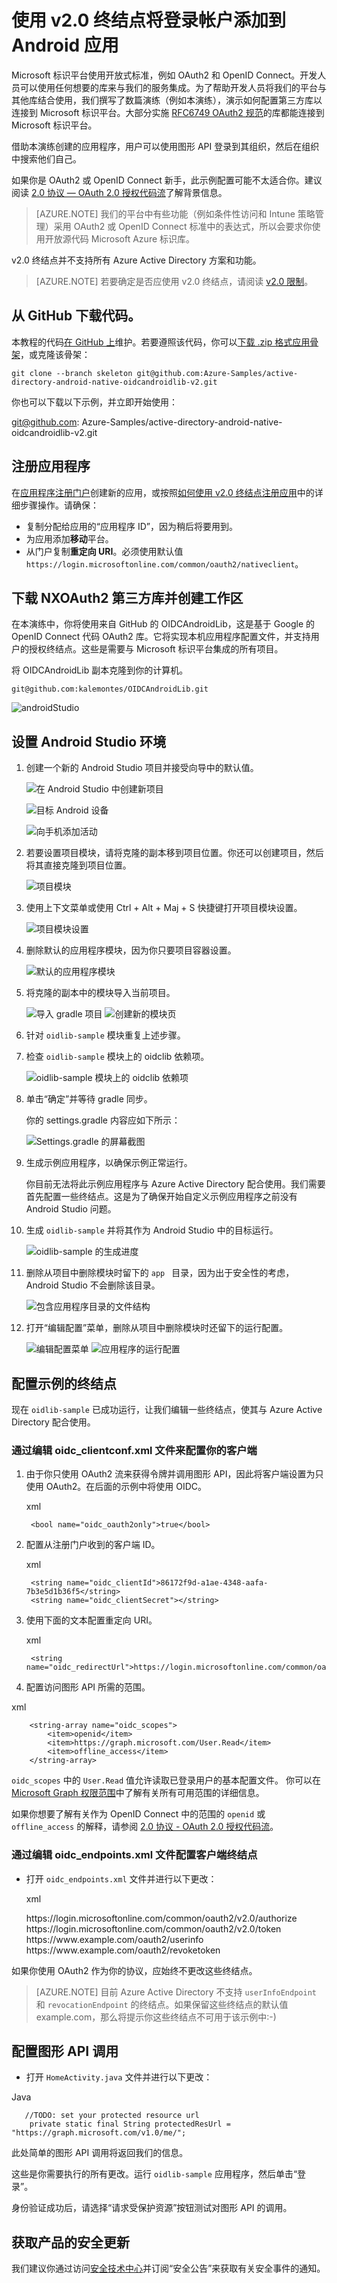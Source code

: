<properties
	pageTitle="Azure AD v2.0 Android 应用 | Azure"
	description="如何生成使用个人 Microsoft 帐户和工作或学校帐户进行登录的 Android 应用。"
	services="active-directory"
	documentationCenter=""
	authors="dstrockis"
	manager="mbaldwin"
	editor=""/>

<tags
	ms.service="active-directory"
	ms.date="05/31/2016"
	wacn.date="06/27/2016"/>

# 使用 v2.0 终结点将登录帐户添加到 Android 应用

Microsoft 标识平台使用开放式标准，例如 OAuth2 和 OpenID Connect。开发人员可以使用任何想要的库来与我们的服务集成。为了帮助开发人员将我们的平台与其他库结合使用，我们撰写了数篇演练（例如本演练），演示如何配置第三方库以连接到 Microsoft 标识平台。大部分实施 [RFC6749 OAuth2 规范](https://tools.ietf.org/html/rfc6749)的库都能连接到 Microsoft 标识平台。

借助本演练创建的应用程序，用户可以使用图形 API 登录到其组织，然后在组织中搜索他们自己。

如果你是 OAuth2 或 OpenID Connect 新手，此示例配置可能不太适合你。建议阅读 [2\.0 协议 — OAuth 2.0 授权代码流](/documentation/articles/active-directory-v2-protocols-oauth-code/)了解背景信息。

> [AZURE.NOTE] 我们的平台中有些功能（例如条件性访问和 Intune 策略管理）采用 OAuth2 或 OpenID Connect 标准中的表达式，所以会要求你使用开放源代码 Microsoft Azure 标识库。

v2.0 终结点并不支持所有 Azure Active Directory 方案和功能。

> [AZURE.NOTE] 若要确定是否应使用 v2.0 终结点，请阅读 [v2.0 限制](/documentation/articles/active-directory-v2-limitations/)。


## 从 GitHub 下载代码。
本教程的代码[在 GitHub 上](git@github.com:Azure-Samples/active-directory-android-native-oidcandroidlib-v2.git)维护。若要遵照该代码，你可以[下载 .zip 格式应用骨架](git@github.com:Azure-Samples/active-directory-android-native-oidcandroidlib-v2.git/archive/skeleton.zip)，或克隆该骨架：


	git clone --branch skeleton git@github.com:Azure-Samples/active-directory-android-native-oidcandroidlib-v2.git


你也可以下载以下示例，并立即开始使用：


git@github.com: Azure-Samples/active-directory-android-native-oidcandroidlib-v2.git


## 注册应用程序
在[应用程序注册门户](https://apps.dev.microsoft.com)创建新的应用，或按照[如何使用 v2.0 终结点注册应用](/documentation/articles/active-directory-v2-app-registration/)中的详细步骤操作。请确保：

- 复制分配给应用的“应用程序 ID”，因为稍后将要用到。
- 为应用添加**移动**平台。
- 从门户复制**重定向 URI**。必须使用默认值 `https://login.microsoftonline.com/common/oauth2/nativeclient`。


## 下载 NXOAuth2 第三方库并创建工作区

在本演练中，你将使用来自 GitHub 的 OIDCAndroidLib，这是基于 Google 的 OpenID Connect 代码 OAuth2 库。它将实现本机应用程序配置文件，并支持用户的授权终结点。这些是需要与 Microsoft 标识平台集成的所有项目。

将 OIDCAndroidLib 副本克隆到你的计算机。


`git@github.com:kalemontes/OIDCAndroidLib.git`  



![androidStudio](./media/active-directory-android-native-oidcandroidlib-v2/emotes-url.png)  


## 设置 Android Studio 环境

1. 创建一个新的 Android Studio 项目并接受向导中的默认值。

	![在 Android Studio 中创建新项目](./media/active-directory-android-native-oidcandroidlib-v2/SetUpSample1.PNG)

	![目标 Android 设备](./media/active-directory-android-native-oidcandroidlib-v2/SetUpSample2.PNG)

	![向手机添加活动](./media/active-directory-android-native-oidcandroidlib-v2/SetUpSample3.PNG)  


2. 若要设置项目模块，请将克隆的副本移到项目位置。你还可以创建项目，然后将其直接克隆到项目位置。

	![项目模块](./media/active-directory-android-native-oidcandroidlib-v2/SetUpSample4_1.PNG)  


3. 使用上下文菜单或使用 Ctrl + Alt + Maj + S 快捷键打开项目模块设置。

	![项目模块设置](./media/active-directory-android-native-oidcandroidlib-v2/SetUpSample4.PNG)  


4. 删除默认的应用程序模块，因为你只要项目容器设置。

	![默认的应用程序模块](./media/active-directory-android-native-oidcandroidlib-v2/SetUpSample5.PNG)

5. 将克隆的副本中的模块导入当前项目。

	![导入 gradle 项目](./media/active-directory-android-native-oidcandroidlib-v2/SetUpSample6.PNG) ![创建新的模块页](./media/active-directory-android-native-oidcandroidlib-v2/SetUpSample7.PNG)

6. 针对 `oidlib-sample` 模块重复上述步骤。

7. 检查 `oidlib-sample` 模块上的 oidclib 依赖项。

	![oidlib-sample 模块上的 oidclib 依赖项](./media/active-directory-android-native-oidcandroidlib-v2/SetUpSample8.PNG)  


8. 单击“确定”并等待 gradle 同步。

	你的 settings.gradle 内容应如下所示：

	![Settings.gradle 的屏幕截图](./media/active-directory-android-native-oidcandroidlib-v2/SetUpSample8_1.PNG)  


9. 生成示例应用程序，以确保示例正常运行。

	你目前无法将此示例应用程序与 Azure Active Directory 配合使用。我们需要首先配置一些终结点。这是为了确保开始自定义示例应用程序之前没有 Android Studio 问题。

10. 生成 `oidlib-sample` 并将其作为 Android Studio 中的目标运行。

	![oidlib-sample 的生成进度](./media/active-directory-android-native-oidcandroidlib-v2/SetUpSample9.png)  


11. 删除从项目中删除模块时留下的 `app ` 目录，因为出于安全性的考虑，Android Studio 不会删除该目录。

	![包含应用程序目录的文件结构](./media/active-directory-android-native-oidcandroidlib-v2/SetUpSample12.PNG)  


12. 打开“编辑配置”菜单，删除从项目中删除模块时还留下的运行配置。

	![编辑配置菜单](./media/active-directory-android-native-oidcandroidlib-v2/SetUpSample10.PNG) 
	![应用程序的运行配置](./media/active-directory-android-native-oidcandroidlib-v2/SetUpSample11.PNG)

## 配置示例的终结点

现在 `oidlib-sample` 已成功运行，让我们编辑一些终结点，使其与 Azure Active Directory 配合使用。

### 通过编辑 oidc\_clientconf.xml 文件来配置你的客户端

1. 由于你只使用 OAuth2 流来获得令牌并调用图形 API，因此将客户端设置为只使用 OAuth2。在后面的示例中将使用 OIDC。

   xml

	    <bool name="oidc_oauth2only">true</bool>
	

2. 配置从注册门户收到的客户端 ID。

   xml

	    <string name="oidc_clientId">86172f9d-a1ae-4348-aafa-7b3e5d1b36f5</string>
	    <string name="oidc_clientSecret"></string>
	

3. 使用下面的文本配置重定向 URI。

   xml

	    <string name="oidc_redirectUrl">https://login.microsoftonline.com/common/oauth2/nativeclient</string>
	

4. 配置访问图形 API 所需的范围。

  xml

	    <string-array name="oidc_scopes">
	        <item>openid</item>
	        <item>https://graph.microsoft.com/User.Read</item>
	        <item>offline_access</item>
	    </string-array>
	

`oidc_scopes` 中的 `User.Read` 值允许读取已登录用户的基本配置文件。
你可以在 [Microsoft Graph 权限范围](https://graph.microsoft.io/docs/authorization/permission_scopes)中了解有关所有可用范围的详细信息。

如果你想要了解有关作为 OpenID Connect 中的范围的 `openid` 或 `offline_access` 的解释，请参阅 [2\.0 协议 - OAuth 2.0 授权代码流](/documentation/articles/active-directory-v2-protocols-oauth-code/)。

### 通过编辑 oidc\_endpoints.xml 文件配置客户端终结点

- 打开 `oidc_endpoints.xml` 文件并进行以下更改：

  xml

	<!-- Stores OpenID Connect provider endpoints. -->
	<resources>
	    <string name="op_authorizationEnpoint">https://login.microsoftonline.com/common/oauth2/v2.0/authorize</string>
	    <string name="op_tokenEndpoint">https://login.microsoftonline.com/common/oauth2/v2.0/token</string>
	    <string name="op_userInfoEndpoint">https://www.example.com/oauth2/userinfo</string>
	    <string name="op_revocationEndpoint">https://www.example.com/oauth2/revoketoken</string>
	</resources>
	

如果你使用 OAuth2 作为你的协议，应始终不更改这些终结点。

> [AZURE.NOTE]
目前 Azure Active Directory 不支持 `userInfoEndpoint` 和 `revocationEndpoint` 的终结点。如果保留这些终结点的默认值 example.com，那么将提示你这些终结点不可用于该示例中:-)


## 配置图形 API 调用

- 打开 `HomeActivity.java` 文件并进行以下更改：

 Java

	   //TODO: set your protected resource url
	    private static final String protectedResUrl = "https://graph.microsoft.com/v1.0/me/";
	

此处简单的图形 API 调用将返回我们的信息。

这些是你需要执行的所有更改。运行 `oidlib-sample` 应用程序，然后单击“登录”。

身份验证成功后，请选择“请求受保护资源”按钮测试对图形 API 的调用。

## 获取产品的安全更新

我们建议你通过访问[安全技术中心](https://technet.microsoft.com/security/dd252948)并订阅“安全公告”来获取有关安全事件的通知。

<!---HONumber=Mooncake_0815_2016-->